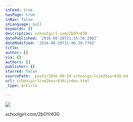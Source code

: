 ```yaml
---
inFeed: true
hasPage: true
inNav: false
inLanguage: null
keywords: []
description: schooIgirl.com/2bOYr630
datePublished: '2016-08-28T21:15:56.208Z'
dateModified: '2016-08-28T21:06:20.776Z'
title: ''
author: []
via: {}
authors: []
publisher: {}
starred: false
sourcePath: _posts/2016-08-28-schooigirlcom2boyr630.md
url: schooigirlcom2boyr630/index.html
_type: Article

---
```

![](https://the-grid-user-content.s3-us-west-2.amazonaws.com/346219a9-6e4b-4460-a8ad-ae8330600a56.jpg)

schooIgirl.com/2bOYr630